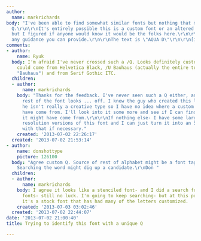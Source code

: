 ```yaml
---
author:
  name: markrichards
body: "I've been able to find somewhat similar fonts but nothing that matches the
  Q.\r\n\r\nIt's entirely possible this is a custom font or an altered standard font,
  but I figured if anyone would know it would be the folks here.\r\n\r\nI'd appreciate
  any guidance you can provide.\r\n\r\nThe text is \"AQUA D\"\r\n\r\n[img:sites/default/files/old-images/card_6670.jpg]"
comments:
- author:
    name: Ryuk
  body: I'm afraid I've never crossed such a /Q. Looks definitely custom to me. /A
    could come from Helvetica Black, /U Bauhaus (actually the entire treatment is
    "Bauhaus") and from Serif Gothic ITC.
  children:
  - author:
      name: markrichards
    body: "Thanks for the feedback. I've never seen such a Q either, and even the
      rest of the font looks ... off. I knew the guy who created this logo and honestly-
      he isn't really a creative type so I have no idea where a custom font would
      have come from. I'll look into it some more and see if I can find out where
      it might have come from.\r\n\r\nIf nothing else- I have some larger, higher
      resolution versions of this font and I can just turn it into an SVG and work
      with that if necessary."
    created: '2013-07-02 22:26:17'
  created: '2013-07-02 21:53:14'
- author:
    name: donshottype
    picture: 126100
  body: "Agree custom Q. Source of rest of alphabet might be a font tagged as \"stencil.\"
    Searching the word might dig up a candidate.\r\nDon "
  children:
  - author:
      name: markrichards
    body: I agree it looks like a stenciled font- and I did a search for stenciled
      fonts- still no luck. I'm going to keep searching- but at this point I think
      it's a stock font that has had many of the letters customized.
    created: '2013-07-03 03:02:46'
  created: '2013-07-02 22:44:07'
date: '2013-07-02 21:00:40'
title: Trying to identify this font with a unique Q

---
```

